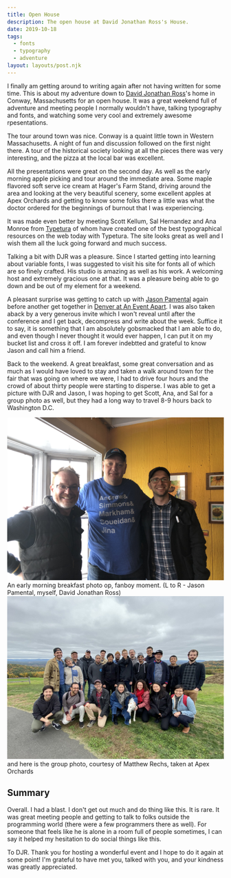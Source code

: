 ```yaml
---
title: Open House
description: The open house at David Jonathan Ross's House.
date: 2019-10-18
tags:
  - fonts
  - typography
  - adventure
layout: layouts/post.njk
---
```


I finally am getting around to writing again after not having written for some time. This is about my adventure down to [David Jonathan Ross](https://djr.com/)'s home in Conway, Massachusetts for an open house. It was a great weekend full of adventure and meeting people I normally wouldn't have, talking typography and fonts, and watching some very cool and extremely awesome rpesentations.

The tour around town was nice. Conway is a quaint little town in Western Massachusetts. A night of fun and discussion followed on the first night there. A tour of the historical society looking at all the pieces there was very interesting, and the pizza at the local bar was excellent.

All the presentations were great on the second day. As well as the early morning apple picking and tour around the immediate area. Some maple flavored soft serve ice cream at Hager's Farm Stand, driving around the area and looking at the very beautiful scenery, some excellent apples at Apex Orchards and getting to know some folks there a little was what the doctor ordered for the beginnings of burnout that I was experiencing.

It was made even better by meeting Scott Kellum, Sal Hernandez and Ana Monroe from [Typetura](https://typetura.com) of whom have created one of the best typographical resources on the web today with Typetura. The site looks great as well and I wish them all the luck going forward and much success.

Talking a bit with DJR was a pleasure. Since I started getting into learning about variable fonts, I was suggested to visit his site for fonts all of which are so finely crafted. His studio is amazing as well as his work. A welcoming host and extremely gracious one at that. It was a pleasure being able to go down and be out of my element for a weekend.

A pleasant surprise was getting to catch up with [Jason Pamental](https://rwt.io) again before another get together in [Denver at An Event Apart](https://aneventapart.com/event/denver-2019). I was also taken aback by a very generous invite which I won't reveal until after the conference and I get back, decompress and write about the week. Suffice it to say, it is something that I am absolutely gobsmacked that I am able to do, and even though I never thought it would ever happen, I can put it on my bucket list and cross it off. I am forever indebtted and grateful to know Jason and call him a friend.

Back to the weekend. A great breakfast, some great conversation and as much as I would have loved to stay and taken a walk around town for the fair that was going on where we were, I had to drive four hours and the crowd of about thirty people were starting to disperse. I was able to get a picture with DJR and Jason, I was hoping to get Scott, Ana, and Sal for a group photo as well, but they had a long way to travel 8-9 hours back to Washington D.C.

<img src="img/breakfastphotoop.jpg" alt="From left to right, Jason Pamental, Todd Libby, and David Jonathan Ross at breakfast Sunday morning" />

<figcaption>An early morning breakfast photo op, fanboy moment. (L to R - Jason Pamental, myself, David Jonathan Ross)</figcaption>

<img src="img/group-photo.jpg" alt="A group photo at the attendees at David Jonathan Ross's open house. Photo taken at Apex Orchards, courtesy of Matthew Rechs" />

<figcaption>and here is the group photo, courtesy of Matthew Rechs, taken at Apex Orchards</figcaption>

## Summary

Overall. I had a blast. I don't get out much and do thing like this. It is rare. It was great meeting people and getting to talk to folks outside the programming world (there were a few programmers there as well). For someone that feels like he is alone in a room full of people sometimes, I can say it helped my hesitation to do social things like this.

To DJR. Thank you for hosting a wonderful event and I hope to do it again at some point! I'm grateful to have met you, talked with you, and your kindness was greatly appreciated.
